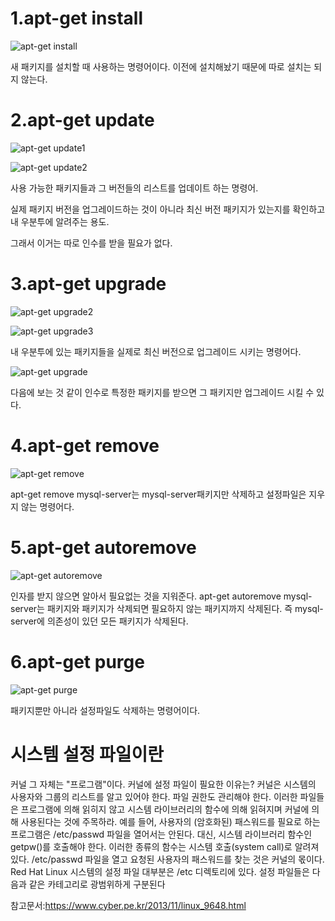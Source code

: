 # 1.apt-get install

![apt-get install](https://user-images.githubusercontent.com/49421197/57180228-90e23c80-6ec1-11e9-986d-62171872e84b.png)

새 패키지를 설치할 때 사용하는 명령어이다. 이전에 설치해놨기 때문에 따로 설치는 되지 않는다.

# 2.apt-get update
![apt-get update1](https://user-images.githubusercontent.com/49421197/57181804-6dc08880-6ed3-11e9-8687-41b1ab69a3de.png)

![apt-get update2](https://user-images.githubusercontent.com/49421197/57181805-6dc08880-6ed3-11e9-8959-95c483fe816d.png)

사용 가능한 패키지들과 그 버전들의 리스트를 업데이트 하는 명령어. 

실제 패키지 버전을 업그레이드하는 것이 아니라 최신 버전 패키지가 있는지를 확인하고 내 우분투에 알려주는 용도.

그래서 이거는 따로 인수를 받을 필요가 없다.


# 3.apt-get upgrade

![apt-get upgrade2](https://user-images.githubusercontent.com/49421197/57181923-96954d80-6ed4-11e9-85bc-a3f94b77fb95.png)

![apt-get upgrade3](https://user-images.githubusercontent.com/49421197/57181925-98f7a780-6ed4-11e9-8673-54af7553f151.png)

내 우분투에 있는 패키지들을 실제로 최신 버전으로 업그레이드 시키는 명령어다.

![apt-get upgrade](https://user-images.githubusercontent.com/49421197/57180240-9fc8ef00-6ec1-11e9-9d9d-0a14751a0c08.png)

다음에 보는 것 같이 인수로 특정한 패키지를 받으면 그 패키지만 업그레이드 시킬 수 있다.

# 4.apt-get remove

![apt-get remove](https://user-images.githubusercontent.com/49421197/57180242-a6576680-6ec1-11e9-9617-18d6ceeb7c79.png)

apt-get remove mysql-server는 mysql-server패키지만 삭제하고 설정파일은 지우지 않는 명령어다.

# 5.apt-get autoremove

![apt-get autoremove](https://user-images.githubusercontent.com/49421197/57180247-ace5de00-6ec1-11e9-8de4-58bcdc1cee36.png)

인자를 받지 않으면 알아서 필요없는 것을 지워준다.
apt-get autoremove mysql-server는 패키지와 패키지가 삭제되면 필요하지 않는 패키지까지 삭제된다.
즉 mysql-server에 의존성이 있던 모든 패키지가 삭제된다.

# 6.apt-get purge

![apt-get purge](https://user-images.githubusercontent.com/49421197/57180252-b4a58280-6ec1-11e9-8d55-90b192ec2622.png)

패키지뿐만 아니라 설정파일도 삭제하는 명령어이다.

# 시스템 설정 파일이란
커널 그 자체는 "프로그램"이다. 커널에 설정 파일이 필요한 이유는? 커널은 시스템의 사용자와 그룹의 리스트를 알고 있어야 한다. 파일 권한도 관리해야 한다. 이러한 파일들은 프로그램에 의해 읽히지 않고 시스템 라이브러리의 함수에 의해 읽혀지며 커널에 의해 사용된다는 것에 주목하라. 예를 들어, 사용자의 (암호화된) 패스워드를 필요로 하는 프로그램은 /etc/passwd 파일을 열어서는 안된다. 대신, 시스템 라이브러리 함수인 getpw()를 호출해야 한다. 이러한 종류의 함수는 시스템 호출(system call)로 알려져 있다. /etc/passwd 파일을 열고 요청된 사용자의 패스워드를 찾는 것은 커널의 몫이다.
Red Hat Linux 시스템의 설정 파일 대부분은 /etc 디렉토리에 있다. 설정 파일들은 다음과 같은 카테고리로 광범위하게 구분된다

참고문서:https://www.cyber.pe.kr/2013/11/linux_9648.html
